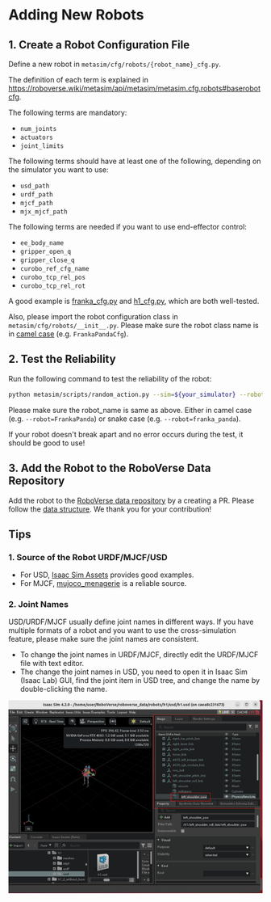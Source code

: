 # Adding New Robots


## 1. Create a Robot Configuration File
Define a new robot in `metasim/cfg/robots/{robot_name}_cfg.py`.

The definition of each term is explained in https://roboverse.wiki/metasim/api/metasim/metasim.cfg.robots#baserobotcfg.

The following terms are mandatory:
- ``num_joints``
- ``actuators``
- ``joint_limits``

The following terms should have at least one of the following, depending on the simulator you want to use:
- ``usd_path``
- ``urdf_path``
- ``mjcf_path``
- ``mjx_mjcf_path``

The following terms are needed if you want to use end-effector control:
- ``ee_body_name``
- ``gripper_open_q``
- ``gripper_close_q``
- ``curobo_ref_cfg_name``
- ``curobo_tcp_rel_pos``
- ``curobo_tcp_rel_rot``

A good example is [franka_cfg.py](https://github.com/RoboVerseOrg/RoboVerse/blob/main/metasim/cfg/robots/franka_cfg.py) and [h1_cfg.py](https://github.com/RoboVerseOrg/RoboVerse/blob/main/metasim/cfg/robots/h1_cfg.py), which are both well-tested.

Also, please import the robot configuration class in `metasim/cfg/robots/__init__.py`. Please make sure the robot class name is in [camel case](https://en.wikipedia.org/wiki/Camel_case) (e.g. `FrankaPandaCfg`).

## 2. Test the Reliability
Run the following command to test the reliability of the robot:

```bash
python metasim/scripts/random_action.py --sim=${your_simulator} --robot=${robot_name}
```

Please make sure the robot_name is same as above. Either in camel case (e.g. `--robot=FrankaPanda`) or snake case (e.g. `--robot=franka_panda`).

If your robot doesn't break apart and no error occurs during the test, it should be good to use!

## 3. Add the Robot to the RoboVerse Data Repository

Add the robot to the [RoboVerse data repository](https://huggingface.co/datasets/RoboVerseOrg/roboverse_data) by a creating a PR. Please follow the [data structure](https://roboverse.wiki/metasim/developer_guide/data_structure). We thank you for your contribution!

## Tips

### 1. Source of the Robot URDF/MJCF/USD
- For USD, [Isaac Sim Assets](https://docs.isaacsim.omniverse.nvidia.com/latest/assets/usd_assets_robots.html) provides good examples.
- For MJCF, [mujoco_menagerie](https://github.com/google-deepmind/mujoco_menagerie) is a reliable source.

### 2. Joint Names
USD/URDF/MJCF usually define joint names in different ways. If you have multiple formats of a robot and you want to use the cross-simulation feature, please make sure the joint names are consistent.
- To change the joint names in URDF/MJCF, directly edit the URDF/MJCF file with text editor.
- The change the joint names in USD, you need to open it in Isaac Sim (Isaac Lab) GUI, find the joint item in USD tree, and change the name by double-clicking the name.

![Edit USD Joint Name](./images/IsaacSim_edit_joint_name.png)

